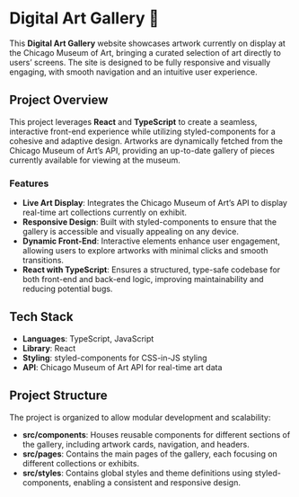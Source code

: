 # Digital Art Gallery 🎨

This **Digital Art Gallery** website showcases artwork currently on display at the Chicago Museum of Art, bringing a curated selection of art directly to users’ screens. The site is designed to be fully responsive and visually engaging, with smooth navigation and an intuitive user experience.

## Project Overview

This project leverages **React** and **TypeScript** to create a seamless, interactive front-end experience while utilizing styled-components for a cohesive and adaptive design. Artworks are dynamically fetched from the Chicago Museum of Art’s API, providing an up-to-date gallery of pieces currently available for viewing at the museum.

### Features

- **Live Art Display**: Integrates the Chicago Museum of Art’s API to display real-time art collections currently on exhibit.
- **Responsive Design**: Built with styled-components to ensure that the gallery is accessible and visually appealing on any device.
- **Dynamic Front-End**: Interactive elements enhance user engagement, allowing users to explore artworks with minimal clicks and smooth transitions.
- **React with TypeScript**: Ensures a structured, type-safe codebase for both front-end and back-end logic, improving maintainability and reducing potential bugs.

## Tech Stack

- **Languages**: TypeScript, JavaScript
- **Library**: React
- **Styling**: styled-components for CSS-in-JS styling
- **API**: Chicago Museum of Art API for real-time art data

## Project Structure

The project is organized to allow modular development and scalability:

- **src/components**: Houses reusable components for different sections of the gallery, including artwork cards, navigation, and headers.
- **src/pages**: Contains the main pages of the gallery, each focusing on different collections or exhibits.
- **src/styles**: Contains global styles and theme definitions using styled-components, enabling a consistent and responsive design.


